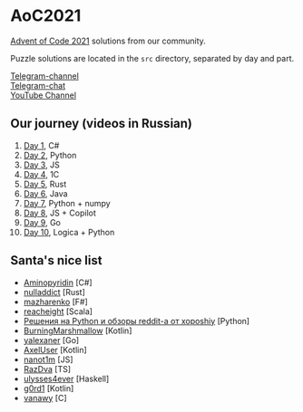 # AoC2021

[Advent of Code 2021](https://adventofcode.com/2021) solutions from our community. 

Puzzle solutions are located in the `src` directory, separated by day and part.

[Telegram-channel](https://t.me/konturAoC2021)  
[Telegram-chat](https://t.me/konturAoC2021_chat)  
[YouTube Channel](https://www.youtube.com/c/KonturTech)  

## Our journey (videos in Russian)

1. [Day 1](https://youtu.be/6i7jm8W0Aic), C#
2. [Day 2](https://youtu.be/IeTh8WQ5qYU), Python
3. [Day 3](https://youtu.be/9iRd2tGbOcE), JS
4. [Day 4](https://youtu.be/JcVwLp9Nv4k), 1С
5. [Day 5](https://youtu.be/wBaR6XcoYWM), Rust
6. [Day 6](https://youtu.be/XNAkYQjttYM), Java
7. [Day 7](https://youtu.be/6zKZ_L5ynzk), Python + numpy
8. [Day 8](https://youtu.be/TzCuFI1jZrA), JS + Copilot
9. [Day 9](https://youtu.be/SI4iFdw1W3g), Go
10. [Day 10](https://youtu.be/fW_EgB-DDFM), Logica + Python

## Santa's nice list

- [Aminopyridin](https://github.com/Aminopyridin/AoC2021) [C#]
- [nulladdict](https://github.com/nulladdict/aoc-2021) [Rust]
- [mazharenko](https://github.com/mazharenko/AoC-2021) [F#]
- [reacheight](https://github.com/reacheight/AdventOfCode) [Scala]
- [Решения на Python и обзоры reddit-а от xoposhiy](https://github.com/xoposhiy/aoc/) [Python]
- [BurningMarshmallow](https://github.com/BurningMarshmallow/aoc-2021) [Kotlin]
- [yalexaner](https://github.com/yalexaner/advent-of-code-2021-go) [Go]
- [AxelUser](https://github.com/AxelUser/aoc-2021) [Kotlin]
- [nanot1m](https://github.com/nanot1m/adventofcode2021) [JS]
- [RazDva](https://github.com/Razdva122/Advent-of-code-2021) [TS]
- [ulysses4ever](https://github.com/ulysses4ever/adventofcode) [Haskell]
- [g0rd1](https://github.com/g0rd1/advent-of-code-2021) [Kotlin]
- [vanawy](https://github.com/Vanawy/advent-of-code-2021) [C]

